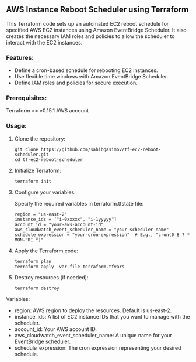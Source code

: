 

## AWS Instance Reboot Scheduler using Terraform

This Terraform code sets up an automated EC2 reboot schedule for specified AWS EC2 instances using Amazon EventBridge Scheduler. It also creates the necessary IAM roles and policies to allow the scheduler to interact with the EC2 instances.

### Features:

- Define a cron-based schedule for rebooting EC2 instances.
- Use flexible time windows with Amazon EventBridge Scheduler.
- Define IAM roles and policies for secure execution.


### Prerequisites:

Terraform >= v0.15.1
AWS account

### Usage:

1. Clone the repository:
    ```
    git clone https://github.com/sahibgasimov/tf-ec2-reboot-scheduler.git
    cd tf-ec2-reboot-scheduler
    ```
2. Initialize Terraform:
    ```hcl
    terraform init
    ``````
3. Configure your variables:

   Specify the required variables in terraform.tfstate file:

    ```hcl
    region = "us-east-2"
    instance_ids = ["i-0xxxxx", "i-1yyyyy"]
    account_id = "your-aws-account-id"
    aws_cloudwatch_event_scheduler_name = "your-scheduler-name"
    schedule_expression = "your-cron-expression"  # E.g., "cron(0 8 ? * MON-FRI *)"
    ```
4. Apply the Terraform code:
    ```
    terraform plan
    terraform apply -var-file terraform.tfvars

    ```
5. Destroy resources (if needed):

    ```
    terraform destroy
    ```

Variables:
- region: AWS region to deploy the resources. Default is us-east-2.
- instance_ids: A list of EC2 instance IDs that you want to manage with the scheduler.
- account_id: Your AWS account ID.
- aws_cloudwatch_event_scheduler_name: A unique name for your EventBridge scheduler.
- schedule_expression: The cron expression representing your desired schedule.

